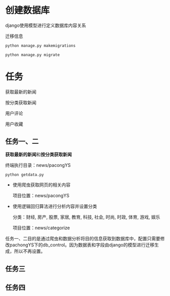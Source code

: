# 创建数据库

django使用模型进行定义数据库内容关系

迁移信息

```python
python manage.py makemigrations

python manage.py migrate
```



# 任务

获取最新的新闻

按分类获取新闻

用户评论

用户收藏



## 任务一、二

**获取最新的新闻**和**按分类获取新闻**

终端执行目录：news/pacongYS

```
python getdata.py
```

- 使用爬虫获取网页的相关内容

  项目位置：news/pacongYS

- 使用逻辑回归算法进行分析内容并设置分类

  分类：财经, 房产, 股票, 家居, 教育, 科技, 社会, 时尚, 时政, 体育, 游戏, 娱乐

  项目位置：news/categorize

  

任务一、二目的是通过爬虫和数据分析将目的信息获取到数据库中，配置只需要修改pachongYS下的db_control。因为数据表和字段由django的模型进行迁移生成，所以不再设置。



## 任务三





## 任务四
